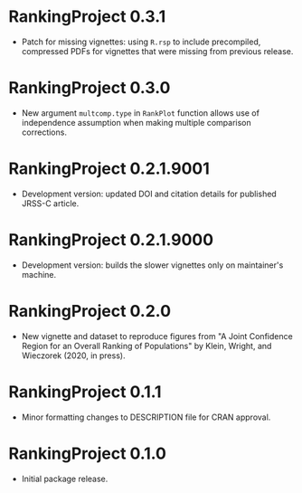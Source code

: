 # RankingProject 0.3.1

* Patch for missing vignettes: using `R.rsp` to include precompiled, compressed PDFs for vignettes that were missing from previous release.

# RankingProject 0.3.0

* New argument `multcomp.type` in `RankPlot` function allows use of independence assumption when making multiple comparison corrections.

# RankingProject 0.2.1.9001

* Development version: updated DOI and citation details for published JRSS-C article.

# RankingProject 0.2.1.9000

* Development version: builds the slower vignettes only on maintainer's machine.

# RankingProject 0.2.0

* New vignette and dataset to reproduce figures from "A Joint Confidence Region for an Overall Ranking of Populations" by Klein, Wright, and Wieczorek (2020, in press).

# RankingProject 0.1.1

* Minor formatting changes to DESCRIPTION file for CRAN approval.

# RankingProject 0.1.0

* Initial package release.
